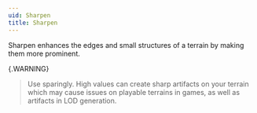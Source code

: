 ```yaml
---
uid: Sharpen
title: Sharpen
---
```


Sharpen enhances the edges and small structures of a terrain by making them more prominent.

{.WARNING} 
> Use sparingly. High values can create sharp artifacts on your terrain which may cause issues on playable terrains in games, as well as artifacts in LOD generation.

<!--examples-->
